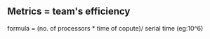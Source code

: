 Metrics = team's efficiency
-


formula = (no. of processors * time of copute)/ serial time (eg:10^6)
